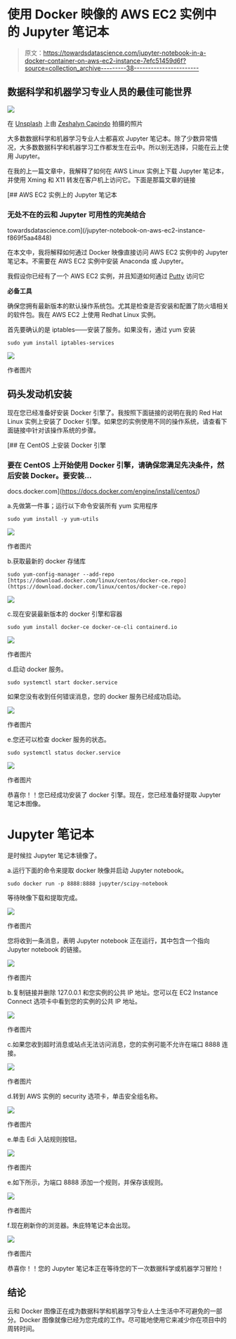 # 使用 Docker 映像的 AWS EC2 实例中的 Jupyter 笔记本

> 原文：<https://towardsdatascience.com/jupyter-notebook-in-a-docker-container-on-aws-ec2-instance-7efc51459d6f?source=collection_archive---------38----------------------->

## 数据科学和机器学习专业人员的最佳可能世界

![](img/006cf82df518d388a8640ca27e30b6b0.png)

在 [Unsplash](https://unsplash.com?utm_source=medium&utm_medium=referral) 上由 [Zeshalyn Capindo](https://unsplash.com/@zeshalynkristine?utm_source=medium&utm_medium=referral) 拍摄的照片

大多数数据科学和机器学习专业人士都喜欢 Jupyter 笔记本。除了少数异常情况，大多数数据科学和机器学习工作都发生在云中。所以别无选择，只能在云上使用 Jupyter。

在我的上一篇文章中，我解释了如何在 AWS Linux 实例上下载 Jupyter 笔记本，并使用 Xming 和 X11 转发在客户机上访问它。下面是那篇文章的链接

[](/jupyter-notebook-on-aws-ec2-instance-f869f5aa4848) [## AWS EC2 实例上的 Jupyter 笔记本

### 无处不在的云和 Jupyter 可用性的完美结合

towardsdatascience.com](/jupyter-notebook-on-aws-ec2-instance-f869f5aa4848) 

在本文中，我将解释如何通过 Docker 映像直接访问 AWS EC2 实例中的 Jupyter 笔记本。不需要在 AWS EC2 实例中安装 Anaconda 或 Jupyter。

我假设你已经有了一个 AWS EC2 实例，并且知道如何通过 [Putty](https://www.putty.org/) 访问它

**必备工具**

确保您拥有最新版本的默认操作系统包。尤其是检查是否安装和配置了防火墙相关的软件包。我在 AWS EC2 上使用 Redhat Linux 实例。

首先要确认的是 iptables——安装了服务。如果没有，通过 yum 安装

```
sudo yum install iptables-services
```

![](img/798aa9927efd4be0eda54a4be0b7e5eb.png)

作者图片

## 码头发动机安装

现在您已经准备好安装 Docker 引擎了。我按照下面链接的说明在我的 Red Hat Linux 实例上安装了 Docker 引擎。如果您的实例使用不同的操作系统，请查看下面链接中针对该操作系统的步骤。

[](https://docs.docker.com/engine/install/centos/) [## 在 CentOS 上安装 Docker 引擎

### 要在 CentOS 上开始使用 Docker 引擎，请确保您满足先决条件，然后安装 Docker。要安装…

docs.docker.com](https://docs.docker.com/engine/install/centos/) 

a.先做第一件事；运行以下命令安装所有 yum 实用程序

```
sudo yum install -y yum-utils
```

![](img/494ab7fbf3f07232c3554c141c9b4886.png)

作者图片

b.获取最新的 docker 存储库

```
sudo yum-config-manager --add-repo  [https://download.docker.com/linux/centos/docker-ce.repo](https://download.docker.com/linux/centos/docker-ce.repo)
```

![](img/0f4c08004ceb871e3ae2334d826b753f.png)

c.现在安装最新版本的 docker 引擎和容器

```
sudo yum install docker-ce docker-ce-cli containerd.io
```

![](img/66df31749a191dacafdf363b534d7299.png)

作者图片

d.启动 docker 服务。

```
sudo systemctl start docker.service
```

如果您没有收到任何错误消息，您的 docker 服务已经成功启动。

![](img/0c652505b50637089f710d4287f46bdb.png)

作者图片

e.您还可以检查 docker 服务的状态。

```
sudo systemctl status docker.service
```

![](img/83f7ed4b18cad25e6521ecddaeb6b89f.png)

作者图片

恭喜你！！您已经成功安装了 docker 引擎。现在，您已经准备好提取 Jupyter 笔记本图像。

# Jupyter 笔记本

是时候拉 Jupyter 笔记本镜像了。

a.运行下面的命令来提取 docker 映像并启动 Jupyter notebook。

```
sudo docker run -p 8888:8888 jupyter/scipy-notebook
```

等待映像下载和提取完成。

![](img/231b51b58d21e0384ffd5774f3d64c1c.png)

作者图片

您将收到一条消息，表明 Jupyter notebook 正在运行，其中包含一个指向 Jupyter notebook 的链接。

![](img/9755690e059c5252ace1597c1e572546.png)

作者图片

b.复制链接并删除 127.0.0.1 和您实例的公共 IP 地址。您可以在 EC2 Instance Connect 选项卡中看到您的实例的公共 IP 地址。

![](img/55312ec5eacfe7efb373f83d7dfe2026.png)

作者图片

c.如果您收到超时消息或站点无法访问消息，您的实例可能不允许在端口 8888 连接。

![](img/a12f6bc56e0efe5fca94ba0d780f140e.png)

作者图片

d.转到 AWS 实例的 security 选项卡，单击安全组名称。

![](img/1a8c6ffc20c0e4758f63d1ae718c3cb5.png)

作者图片

e.单击 Edi 入站规则按钮。

![](img/c73e2c5be04d448dd69b05c0fc52f117.png)

作者图片

e.如下所示，为端口 8888 添加一个规则，并保存该规则。

![](img/ef074db0f95a68bb9e68a7b2e8ed189a.png)

作者图片

f.现在刷新你的浏览器。朱庇特笔记本会出现。

![](img/b2c062a523f157f7ebf661f735617b11.png)

作者图片

恭喜你！！您的 Jupyter 笔记本正在等待您的下一次数据科学或机器学习冒险！

## 结论

云和 Docker 图像正在成为数据科学和机器学习专业人士生活中不可避免的一部分。Docker 图像就像已经为您完成的工作。尽可能地使用它来减少你在项目中的周转时间。